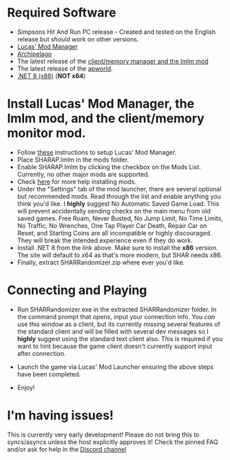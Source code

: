 # Required Software

- Simpsons Hit And Run PC release - Created and tested on the English release but *should* work on other versions.
- [Lucas' Mod Manager](https://modbakery.donutteam.com/releases/view/6)
- [Archipelago](https://archipelago.gg/)
- The latest release of the [client/memory manager and the lmlm mod](https://github.com/nmize1/AP-SHARRandomizer/releases/latest)
- The latest release of the [apworld](https://github.com/nmize1/Archipelago/releases/latest).
- [.NET 8 (x86)](https://dotnet.microsoft.com/en-us/download) (**NOT x64**)

# Install Lucas' Mod Manager, the lmlm mod, and the client/memory monitor mod.

- Follow [these](https://docs.donutteam.com/docs/lucasmodlauncher/setup) instructions to setup Lucas' Mod Manager.
- Place SHARAP.lmlm in the mods folder.
- Enable SHARAP.lmlm by clicking the checkbox on the Mods List. Currently, no other major mods are supported.
- Check [here](https://docs.donutteam.com/docs/lucasmodlauncher/mods/installing-mods) for more help installing mods.
- Under the "Settings" tab of the mod launcher, there are several optional but recommended mods. Read through the list and enable anything you think you'd like. I **highly** suggest No Automatic Saved Game Load. This will prevent accidentally sending checks on the main menu from old saved games. Free Roam, Never Busted, No Jump Limit, No Time Limits, No Traffic, No Wrenches, One Tap Player Car Death, Repair Car on Reset, and Starting Coins are all incompatible or highly discouraged. They will break the intended experience even if they do work.
- Install .NET 8 from the link above. Make sure to install the **x86** version. The site will default to x64 as that's more modern, but SHAR needs x86.
- Finally, extract SHARRandomizer.zip where ever you'd like.

# Connecting and Playing

- Run SHARRandomizer.exe in the extracted SHARRandomizer folder. In the command prompt that opens, input your connection info. You *can* use this window as a client, but its currently missing several features of the standard client and will be filled with several dev messages so I **highly** suggest using the standard text client also. This is required if you want to hint because the game client doesn't currently support input after connection.

- Launch the game via Lucas' Mod Launcher ensuring the above steps have been completed.

- Enjoy!

# I'm having issues!

This is currently very early development! Please do not bring this to syncs/asyncs unless the host explicitly approves it! Check the pinned FAQ and/or ask for help in the [Discord channel](https://discord.com/channels/731205301247803413/1158211913495359548) 
